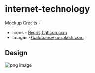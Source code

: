 # internet-technology

Mockup Credits -
- Icons - [Becris,flaticon.com](https://www.flaticon.com/authors/becris)
- Images -[kbalobanov,unsplash.com](https://unsplash.com/@kbalobanov)

## Design

![png image](https://i.imgur.com/Jj5TJZy.png)
